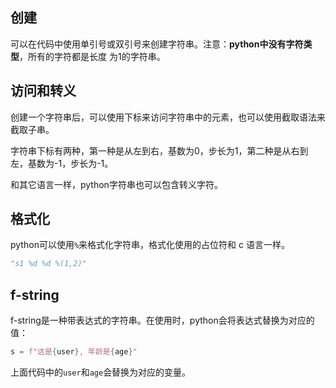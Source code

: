 ## 创建

可以在代码中使用单引号或双引号来创建字符串。注意：**python中没有字符类型**，所有的字符都是长度
为1的字符串。

## 访问和转义

创建一个字符串后，可以使用下标来访问字符串中的元素，也可以使用截取语法来截取子串。

字符串下标有两种，第一种是从左到右，基数为0，步长为1，第二种是从右到左，基数为-1，步长为-1。

和其它语言一样，python字符串也可以包含转义字符。

## 格式化

python可以使用`%`来格式化字符串，格式化使用的占位符和 c 语言一样。

```python
"s1 %d %d %(1,2)"
```

## f-string

f-string是一种带表达式的字符串。在使用时，python会将表达式替换为对应的值：

```python
s = f"这是{user}, 年龄是{age}"
```

上面代码中的`user`和`age`会替换为对应的变量。
